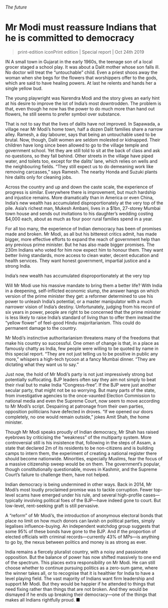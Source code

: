 ###### The future
# Mr Modi must reassure Indians that he is committed to democracy 
> print-edition iconPrint edition | Special report | Oct 24th 2019 
IN A small town in Gujarat in the early 1960s, the teenage son of a local grocer staged a school play. It was about a Dalit mother whose son falls ill. No doctor will treat the “untouchable” child. Even a priest shoos away the woman when she begs for the flowers that worshippers offer to the gods, which are said to have healing powers. At last he relents and hands her a single yellow bud. 
The young playwright was Narendra Modi and the story gives an early hint at his desire to improve the lot of India’s most downtrodden. The problem is that, even though he now has the power to do much more than hand out flowers, he still seems to prefer symbol over substance. 
That is not to say that the lives of dalits have not improved. In Sapawada, a village near Mr Modi’s home town, half a dozen Dalit families share a narrow alley. Ramesh, a day labourer, says that being an untouchable used to be brutal. Now, though, Dalit women are seldom molested or kidnapped. Their children have long since been allowed to go to the village temple and government school. Yet they are still told to sit at the back of class and ask no questions, so they fall behind. Other streets in the village have piped water, and toilets too, except for the dalits’ lane, which relies on wells and the neighbouring fields. “They still expect us to do demeaning work like removing carcasses,” says Ramesh. The nearby Honda and Suzuki plants hire dalits only for cleaning jobs. 
Across the country and up and down the caste scale, the experience of progress is similar. Everywhere there is improvement, but much hardship and injustice remains. More dramatically than in America or even China, India’s new wealth has accumulated disproportionately at the very top of the pile. Asia’s richest man, Mukesh Ambani, lives in a $1bn, 27-storey Mumbai town house and sends out invitations to his daughter’s wedding costing $4,000 each, about as much as four poor rural families spend in a year. 
For all too many, the experience of Indian democracy has been of promises made and broken. Mr Modi, as all but his bitterest critics admit, has made bigger, more effective efforts to expand the reach of government help than any previous prime minister. But he has also made bigger promises. The 230m Indians who voted for him now expect him to honour them. They want better living standards, more access to clean water, decent education and health services. They want honest government, impartial justice and a strong India. 
India’s new wealth has accumulated disproportionately at the very top 
Will Mr Modi use his massive mandate to bring them a better life? With India in a deepening, self-inflicted economic slump, the answer hangs on which version of the prime minister they get: a reformer determined to use his power to unleash India’s potential, or a master manipulator with a much narrower vision of India’s destiny. Unfortunately, judging from his record of six years in power, people are right to be concerned that the prime minister is less likely to raise India’s standard of living than to offer them instead the “yellow flower” of feel-good Hindu majoritarianism. This could do permanent damage to the country. 
Mr Modi’s instinctive authoritarianism threatens many of the freedoms that make his country so successful. One omen of change is that, in a place as famously chatty as India, few people were willing to be quoted by name in this special report. “They are not just telling us to be positive in public any more,” whispers a high-tech tycoon at a fancy Mumbai dinner. “They are dictating what they want us to say.” 
Just now, the hold of Mr Modi’s party is not just impressively strong but potentially suffocating. BJP leaders often say they aim not simply to beat their rival but to make India “Congress-free”. If the BJP were just another secular party, that might not be so worrying. But many parts of the state, from investigative agencies to the once-vaunted Election Commission to national media and even the Supreme Court, now seem to move according to Mr Modi’s script. Despairing at patronage from their own parties, opposition politicians have defected in droves. “If we opened our doors completely, no one would remain outside,” jokes Amit Shah, the home minister. 
Though Mr Modi speaks proudly of Indian democracy, Mr Shah has raised eyebrows by criticising the “weakness” of the multiparty system. More controversial still is his insistence that, following in the steps of Assam, a state that declared 2m of its residents to be non-citizens and is building camps to intern them, the experiment of creating a national register there should become nationwide. Minorities, especially Muslims, fear the focus of a massive citizenship sweep would be on them. The government’s popular, though constitutionally questionable, moves in Kashmir, and the Supreme Court’s failure to challenge them, have not helped. 
Indian democracy is being undermined in other ways. Back in 2014, Mr Modi’s most loudly proclaimed promise was to tackle corruption. Fewer top-level scams have emerged under his rule, and several high-profile cases—typically involving political foes of the BJP—have indeed gone to court. But low-level, rent-seeking graft is still pervasive. 
A “reform” of Mr Modi’s, the introduction of anonymous electoral bonds that place no limit on how much donors can lavish on political parties, simply legalises influence-buying. An independent watchdog group suggests that some 95% of these bonds have gone to the BJP. And if the proportion of elected officials with criminal records—currently 43% of MPs—is anything to go by, the nexus between politics and money is as strong as ever. 
India remains a fiercely pluralist country, with a noisy and passionate opposition. But the balance of power has now shifted massively to one end of the spectrum. This places extra responsibility on Mr Modi. He can still choose whether to continue pursuing politics as a zero-sum game, where the winner takes all, or to recognise that it is healthier for India to have a level playing field. The vast majority of Indians want firm leadership and support Mr Modi. But they would be happier if he attended to things that need fixing rather than things that are not broken. And they would be dismayed if he ends up breaking their democracy—one of the things that makes all Indians rightfully proud. ■ 
